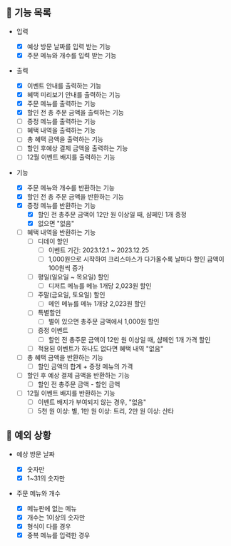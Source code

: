## 📄 기능 목록

- 입력
  - [x] 예상 방문 날짜를 입력 받는 기능
  - [x] 주문 메뉴와 개수를 입력 받는 기능
- 출력

  - [x] 이벤트 안내를 출력하는 기능
  - [x] 혜택 미리보기 안내를 출력하는 기능
  - [x] 주문 메뉴를 출력하는 기능
  - [x] 할인 전 총 주문 금액을 출력하는 기능
  - [ ] 증정 메뉴를 출력하는 기능
  - [ ] 혜택 내역을 출력하는 기능
  - [ ] 총 혜택 금액을 출력하는 기능
  - [ ] 할인 후예상 결제 금액을 출력하는 기능
  - [ ] 12월 이벤트 배지를 출력하는 기능

- 기능
  - [x] 주문 메뉴와 개수를 반환하는 기능
  - [x] 할인 전 총 주문 금액을 반환하는 기능
  - [x] 증정 메뉴를 반환하는 기능
    - [x] 할인 전 총주문 금액이 12만 원 이상일 때, 샴페인 1개 증정
    - [x] 없으면 "없음"
  - [ ] 혜택 내역을 반환하는 기능
    - [ ] 디데이 할인
      - [ ] 이벤트 기간: 2023.12.1 ~ 2023.12.25
      - [ ] 1,000원으로 시작하여 크리스마스가 다가올수록 날마다 할인 금액이 100원씩 증가
    - [ ] 평일(일요일 ~ 목요일) 할인
      - [ ] 디저트 메뉴를 메뉴 1개당 2,023원 할인
    - [ ] 주말(금요일, 토요일) 할인
      - [ ] 메인 메뉴를 메뉴 1개당 2,023원 할인
    - [ ] 특별할인
      - [ ] 별이 있으면 총주문 금액에서 1,000원 할인
    - [ ] 증정 이벤트
      - [ ] 할인 전 총주문 금액이 12만 원 이상일 때, 샴페인 1개 가격 할인
    - [ ] 적용된 이벤트가 하나도 없다면 혜택 내역 "없음"
  - [ ] 총 혜택 금액을 반환하는 기능
    - [ ] 할인 금액의 합계 + 증정 메뉴의 가격
  - [ ] 할인 후 예상 결제 금액을 반환하는 기능
    - [ ] 할인 전 총주문 금액 - 할인 금액
  - [ ] 12월 이벤트 배지를 반환하는 기능
    - [ ] 이벤트 배지가 부여되지 않는 경우, "없음"
    - [ ] 5천 원 이상: 별, 1만 원 이상: 트리, 2만 원 이상: 산타

## 🎯 예외 상황

- 예상 방문 날짜

  - [x] 숫자만
  - [x] 1~31의 숫자만

- 주문 메뉴와 개수

  - [x] 메뉴판에 없는 메뉴
  - [x] 개수는 1이상의 숫자만
  - [x] 형식이 다를 경우
  - [x] 중복 메뉴를 입력한 경우
